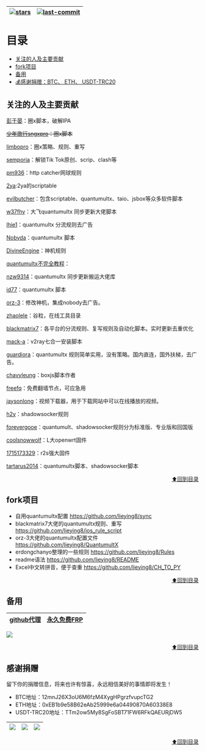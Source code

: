 | [![stars](https://img.shields.io/github/stars/lieying8/sync)](https://github.com/lieying8/sync/stargazers) | [![last-commit](https://img.shields.io/github/last-commit/lieying8/sync)](https://github.com/lieying8/sync) |
|:--:|:--:|

<a name="top-of-document"></a>

# 目录
  - [关注的人及主要贡献](#关注的人及主要贡献)
  - [fork项目](#fork项目)
  - [备用](#备用)
  - [💰感谢捐赠：BTC、 ETH、 USDT-TRC20](#感谢捐赠)

## 关注的人及主要贡献 
[彭于晏](https://github.com/89996462)：圈x脚本，破解IPA

~~[少年歌行sngxpro](https://github.com/sngxpro)：圈x脚本~~

[limbopro](https://github.com/limbopro)：圈x策略、规则、重写

[semporia](https://github.com/Semporia)：解锁Tik Tok原创、scrip、clash等

[pm936](https://github.com/pm936/httpcatcher)：http catcher网球规则

[2ya](https://github.com/dompling/Scriptable):2ya的scriptable

[evilbutcher](https://github.com/evilbutcher?tab=repositories)：包含scriptable、quantumultx、taio、jsbox等众多软件脚本

[w37fhy](https://github.com/w37fhy/QuantumultX)：大飞quantumultx 同步更新大佬脚本

[lhie1](https://github.com/lhie1/Rules/tree/master)：quantumultx 分流规则去广告

[Nobyda](https://github.com/NobyDa/Script/tree/master)：quantumultx 脚本

[DivineEngine](https://github.com/DivineEngine)：神机规则

[quantumultx不完全教程](https://www.notion.so/Quantumult-X-1d32ddc6e61c4892ad2ec5ea47f00917)：

[nzw9314](https://github.com/nzw9314/QuantumultX/tree/master)：quantumultx 同步更新搬运大佬库

[id77](https://github.com/id77/QuantumultX)：quantumultx 脚本

[orz-3](https://github.com/Orz-3/QuantumultX)：修改神机，集成nobody去广告。

[zhaolele](https://github.com/zhaoolee/ChromeAppHeroes)：谷粒，在线工具目录

[blackmatrix7](https://github.com/blackmatrix7/ios_rule_script)：各平台的分流规则、复写规则及自动化脚本。实时更新去重优化

[mack-a](https://github.com/mack-a/v2ray-agent)：v2ray七合一安装脚本

[guardiora](https://github.com/guardiora/QuantumultX)：quantumultx 规则简单实用，没有策略。国内直连，国外扶梯，去广告。

[chavyleung](https://github.com/chavyleung/scripts)：boxjs脚本作者

[freefq](https://github.com/freefq/free)：免费翻墙节点，可应急用

[jaysonlong](https://github.com/jaysonlong/webvideo-downloader)：视频下载器，用于下载网站中可以在线播放的视频。

[h2y](https://github.com/h2y/Shadowrocket-ADBlock-Rules)：shadowsocker规则

[forevergooe](https://github.com/forevergooe/Profiles)：quantumult、shadowsocker规则分为标准版、专业版和回国版

[coolsnowwolf](https://github.com/coolsnowwolf/lede)：L大openwrt固件

[1715173329](https://github.com/1715173329/nanopi-r2s-openwrt)：r2s强大固件

[tartarus2014](https://github.com/Tartarus2014)：quantumultx脚本、shadowsocker脚本

<p align="right">
  <a href="#top-of-document">⬆️回到目录</a>
</p>

## fork项目
- 自用quantumultx配置 https://github.com/lieying8/sync
- blackmatrix7大佬的quantumultx规则、重写 https://github.com/lieying8/ios_rule_script 
- orz-3大佬的quantumultx配置文件 https://github.com/lieying8/QuantumultX
- erdongchanyo整理的一些规则  https://github.com/lieying8/Rules  
- readme语法 https://github.com/lieying8/README 
- Excel中文转拼音，便于查重 https://github.com/lieying8/CH_TO_PY

<p align="right">
  <a href="#top-of-document">⬆️回到目录</a>
</p>

## 备用
| [github代理](https://ghproxy.com/) | [永久免费FRP](https://freefrp.net/) |
|---|---|

![](https://raw.githubusercontent.com/lieying8/sync/main/draw.io/test.svg)

<p align="right">
  <a href="#top-of-document">⬆️回到目录</a>
</p>

## 感谢捐赠

留下你的捐赠信息，将来也许有惊喜，永远相信美好的事情即将发生！

- BTC地址：12mnJ26X3oU6M6fzM4XygHPgrzfvupcTG2
- ETH地址：0xEB1b9e58B62eAb25999e6a04490870A60338E8
- USDT-TRC20地址：TTm2ow5My8SgFoSBT71FW6RFkQAEURjDW5
  
| [![](https://raw.githubusercontent.com/lieying8/sync/main/icon/btc.png)](https://raw.githubusercontent.com/lieying8/sync/main/icon/btc.png) | [![](https://raw.githubusercontent.com/lieying8/sync/main/icon/eth.png)](https://raw.githubusercontent.com/lieying8/sync/main/icon/eth.png) | [![](https://raw.githubusercontent.com/lieying8/sync/main/icon/usdt.png)](https://raw.githubusercontent.com/lieying8/sync/main/icon/usdt.png) |
|:--:|:--:|:---:|


<p align="right">
  <a href="#top-of-document">⬆️回到目录</a>
</p>


